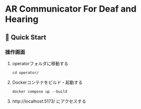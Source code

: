 # AR Communicator For Deaf and Hearing

## 🚀 Quick Start
### 操作画面
1. operatorフォルダに移動する
    ```
    cd operator/
    ```
2. Dockerコンテナをビルド・起動する
    ```
    docker compose up --build
    ```
3. http://localhost:5173/ にアクセスする
    